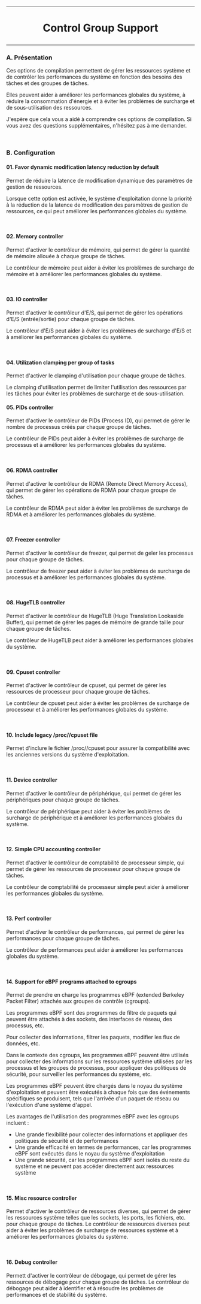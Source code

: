 ---------------------------------------------------------------------------------
# <p align='center'> Control Group Support </p>
---------------------------------------------------------------------------------
### A. Présentation
Ces options de compilation permettent de gérer les ressources système et de contrôler les performances du système en fonction des besoins des tâches et des groupes de tâches.

Elles peuvent aider à améliorer les performances globales du système, à réduire la consommation d'énergie et à éviter les problèmes de surcharge et de sous-utilisation des ressources.

J'espère que cela vous a aidé à comprendre ces options de compilation. Si vous avez des questions supplémentaires, n'hésitez pas à me demander.


<br />

### B. Configuration
#### 01. Favor dynamic modification latency reduction by default
Permet de réduire la latence de modification dynamique des paramètres de gestion de ressources. 

Lorsque cette option est activée, le système d'exploitation donne la priorité à la réduction de la latence de modification des paramètres de gestion de ressources, ce qui peut améliorer les performances globales du système.

<br />

#### 02. Memory controller
Permet d'activer le contrôleur de mémoire, qui permet de gérer la quantité de mémoire allouée à chaque groupe de tâches.

Le contrôleur de mémoire peut aider à éviter les problèmes de surcharge de mémoire et à améliorer les performances globales du système.

<br />

#### 03. IO controller
Permet d'activer le contrôleur d'E/S, qui permet de gérer les opérations d'E/S (entrée/sortie) pour chaque groupe de tâches.

Le contrôleur d'E/S peut aider à éviter les problèmes de surcharge d'E/S et à améliorer les performances globales du système.

<br />

#### 04. Utilization clamping per group of tasks
Permet d'activer le clamping d'utilisation pour chaque groupe de tâches.

Le clamping d'utilisation permet de limiter l'utilisation des ressources par les tâches pour éviter les problèmes de surcharge et de sous-utilisation.
<br />

#### 05. PIDs controller
Permet d'activer le contrôleur de PIDs (Process ID), qui permet de gérer le nombre de processus créés par chaque groupe de tâches.

Le contrôleur de PIDs peut aider à éviter les problèmes de surcharge de processus et à améliorer les performances globales du système.

<br />

#### 06. RDMA controller
Permet d'activer le contrôleur de RDMA (Remote Direct Memory Access), qui permet de gérer les opérations de RDMA pour chaque groupe de tâches.

Le contrôleur de RDMA peut aider à éviter les problèmes de surcharge de RDMA et à améliorer les performances globales du système.

<br />

#### 07. Freezer controller
Permet d'activer le contrôleur de freezer, qui permet de geler les processus pour chaque groupe de tâches.

Le contrôleur de freezer peut aider à éviter les problèmes de surcharge de processus et à améliorer les performances globales du système.

<br />

#### 08. HugeTLB controller
Permet  d'activer le contrôleur de HugeTLB (Huge Translation Lookaside Buffer), qui permet de gérer les pages de mémoire de grande taille pour chaque groupe de tâches.

Le contrôleur de HugeTLB peut aider à améliorer les performances globales du système.

<br />

#### 09. Cpuset controller
Permet d'activer le contrôleur de cpuset, qui permet de gérer les ressources de processeur pour chaque groupe de tâches.

Le contrôleur de cpuset peut aider à éviter les problèmes de surcharge de processeur et à améliorer les performances globales du système.

<br />

#### 10. Include legacy /proc/<pid>/cpuset file
Permet d'inclure le fichier /proc//cpuset pour assurer la compatibilité avec les anciennes versions du système d'exploitation.

<br />

#### 11. Device controller
Permet d'activer le contrôleur de périphérique, qui permet de gérer les périphériques pour chaque groupe de tâches.

Le contrôleur de périphérique peut aider à éviter les problèmes de surcharge de périphérique et à améliorer les performances globales du système.

<br />

#### 12. Simple CPU accounting controller
Permet d'activer le contrôleur de comptabilité de processeur simple, qui permet de gérer les ressources de processeur pour chaque groupe de tâches.

Le contrôleur de comptabilité de processeur simple peut aider à améliorer les performances globales du système.

<br />

#### 13. Perf controller
Permet d'activer le contrôleur de performances, qui permet de gérer les performances pour chaque groupe de tâches.

Le contrôleur de performances peut aider à améliorer les performances globales du système.

<br />

#### 14. Support for eBPF programs attached to cgroups
Permet de prendre en charge les programmes eBPF (extended Berkeley Packet Filter) attachés aux groupes de contrôle (cgroups).

Les programmes eBPF sont des programmes de filtre de paquets qui peuvent être attachés à des sockets, des interfaces de réseau, des processus, etc. 

Pour collecter des informations, filtrer les paquets, modifier les flux de données, etc.

Dans le contexte des cgroups, les programmes eBPF peuvent être utilisés pour collecter des informations sur les ressources système utilisées par les processus et les groupes de processus, pour appliquer des politiques de sécurité, pour surveiller les performances du système, etc. 

Les programmes eBPF peuvent être chargés dans le noyau du système d'exploitation et peuvent être exécutés à chaque fois que des événements spécifiques se produisent, tels que l'arrivée d'un paquet de réseau ou l'exécution d'une système d'appel.

Les avantages de l'utilisation des programmes eBPF avec les cgroups incluent :
- Une grande flexibilité pour collecter des informations et appliquer des politiques de sécurité et de performances
- Une grande efficacité en termes de performances, car les programmes eBPF sont exécutés dans le noyau du système d'exploitation
- Une grande sécurité, car les programmes eBPF sont isolés du reste du système et ne peuvent pas accéder directement aux ressources système

<br />

#### 15. Misc resource controller
Permet d'activer le contrôleur de ressources diverses, qui permet de gérer les ressources système telles que les sockets, les ports, les fichiers, etc. pour chaque groupe de tâches. Le contrôleur de ressources diverses peut aider à éviter les problèmes de surcharge de ressources système et à améliorer les performances globales du système.

<br />

#### 16. Debug controller
Permett d'activer le contrôleur de débogage, qui permet de gérer les ressources de débogage pour chaque groupe de tâches. Le contrôleur de débogage peut aider à identifier et à résoudre les problèmes de performances et de stabilité du système.



<br />




